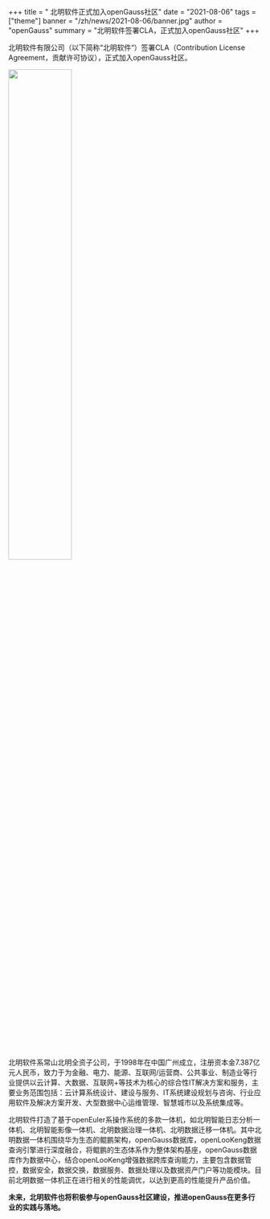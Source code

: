 ﻿+++
title = " 北明软件正式加入openGauss社区"
date = "2021-08-06"
tags = ["theme"]
banner = "/zh/news/2021-08-06/banner.jpg"
author = "openGauss"
summary = "北明软件签署CLA，正式加入openGauss社区"
+++


北明软件有限公司（以下简称“北明软件“）签署CLA（Contribution License Agreement，贡献许可协议），正式加入openGauss社区。


<img src="/zh/news/2021-08-06/banner.jpg" style="width: 50%">


北明软件系常山北明全资子公司，于1998年在中国广州成立，注册资本金7.387亿元人民币，致力于为金融、电力、能源、互联网/运营商、公共事业、制造业等行业提供以云计算、大数据、互联网+等技术为核心的综合性IT解决方案和服务，主要业务范围包括：云计算系统设计、建设与服务、IT系统建设规划与咨询、行业应用软件及解决方案开发、大型数据中心运维管理、智慧城市以及系统集成等。

北明软件打造了基于openEuler系操作系统的多款一体机，如北明智能日志分析一体机、北明智能影像一体机、北明数据治理一体机、北明数据迁移一体机。其中北明数据一体机围绕华为生态的鲲鹏架构，openGauss数据库，openLooKeng数据查询引擎进行深度融合，将鲲鹏的生态体系作为整体架构基座，openGauss数据库作为数据中心，结合openLooKeng增强数据跨库查询能力，主要包含数据管控，数据安全，数据交换，数据服务、数据处理以及数据资产门户等功能模块。目前北明数据一体机正在进行相关的性能调优，以达到更高的性能提升产品价值。

**未来，北明软件也将积极参与openGauss社区建设，推进openGauss在更多行业的实践与落地。**











